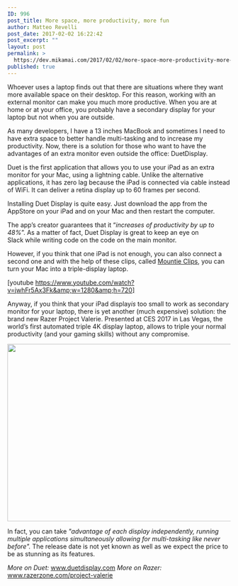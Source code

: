```yaml
---
ID: 996
post_title: More space, more productivity, more fun
author: Matteo Revelli
post_date: 2017-02-02 16:22:42
post_excerpt: ""
layout: post
permalink: >
  https://dev.mikamai.com/2017/02/02/more-space-more-productivity-more-fun/
published: true
---
```

Whoever uses a laptop finds out that there are situations where they want more available space on their desktop. For this reason, working with an external monitor can make you much more productive. When you are at home or at your office, you probably have a secondary display for your laptop but not when you are outside.

As many developers, I have a 13 inches MacBook and sometimes I need to have extra space to better handle multi-tasking and to increase my productivity. Now, there is a solution for those who want to have the advantages of an extra monitor even outside the office: DuetDisplay.<!--more-->

Duet is the first application that allows you to use your iPad as an extra monitor for your Mac, using a lightning cable. Unlike the alternative applications, it has zero lag because the iPad is connected via cable instead of WiFi. It can deliver a retina display up to 60 frames per second.

Installing Duet Display is quite easy. Just download the app from the AppStore on your iPad and on your Mac and then restart the computer.

The app’s creator guarantees that it “<em>increases of productivity by up to 48%</em>”. As a matter of fact, Duet Display is great to keep an eye on Slack while writing code on the code on the main monitor.

However, if you think that one iPad is not enough, you can also connect a second one and with the help of these clips, called <a href="https://tenonedesign.com/mountie.php">Mountie Clips</a>, you can turn your Mac into a triple-display laptop.

[youtube https://www.youtube.com/watch?v=jwhFr5Ax3Fk&amp;w=1280&amp;h=720]

Anyway, if you think that your iPad display<em>is </em>too small to work as secondary monitor for your laptop, there is yet another (much expensive) solution: the brand new Razer Project Valerie. Presented at CES 2017 in Las Vegas, the world’s first automated triple 4K display laptop, allows to triple your normal productivity (and your gaming skills) without any compromise.

<img class="aligncenter wp-image-1001" src="https://dev.mikamai.com/wp-content/uploads/2017/01/razer-300x200.png" width="600" height="400" />

In fact, you can take <em>"advantage of each display independently, running multiple applications simultaneously allowing for multi-tasking like never before". </em>The release date is not yet known as well as we expect the price to be as stunning as its features.

<em>More on Duet:</em> <a href="https://www.duetdisplay.com/">www.duetdisplay.com</a>
<em>More on Razer:</em> <a href="http://www.razerzone.com/project-valerie">www.razerzone.com/project-valerie</a>